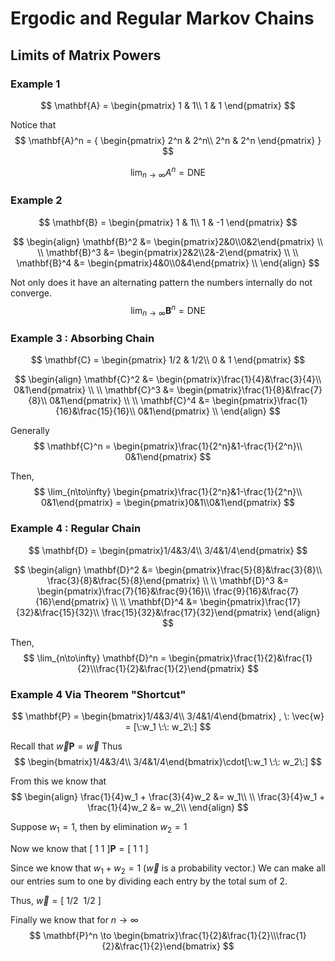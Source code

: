 # Ergodic and Regular Markov Chains
## Limits of Matrix Powers
### Example 1
$$
\mathbf{A} = 
\begin{pmatrix}
        1 & 1\\
        1 & 1  
\end{pmatrix}  
$$

Notice that 
$$
\mathbf{A}^n = {
	\begin{pmatrix}
			2^n & 2^n\\
			2^n & 2^n 
	\end{pmatrix}
}
$$

$$\lim_{n\to\infty}A^n = \text{DNE}$$

### Example 2
$$
\mathbf{B} = \begin{pmatrix}
        1 & 1\\
        1 & -1
\end{pmatrix}
$$

$$
\begin{align}
\mathbf{B}^2 &= \begin{pmatrix}2&0\\0&2\end{pmatrix} \\
\\
\mathbf{B}^3 &= \begin{pmatrix}2&2\\2&-2\end{pmatrix} \\
\\
\mathbf{B}^4 &= \begin{pmatrix}4&0\\0&4\end{pmatrix} \\
\end{align}
$$

Not only does it have an alternating pattern the numbers internally do not converge.
$$\lim_{n\to\infty}\mathbf{B}^n = \text{DNE}$$

### Example 3 : Absorbing Chain 
$$
\mathbf{C} = \begin{pmatrix}
        1/2 & 1/2\\
        0 & 1
\end{pmatrix}
$$

$$
\begin{align}
\mathbf{C}^2 &= \begin{pmatrix}\frac{1}{4}&\frac{3}{4}\\ 0&1\end{pmatrix} \\
\\
\mathbf{C}^3 &= \begin{pmatrix}\frac{1}{8}&\frac{7}{8}\\ 0&1\end{pmatrix} \\
\\
\mathbf{C}^4 &= \begin{pmatrix}\frac{1}{16}&\frac{15}{16}\\ 0&1\end{pmatrix} \\
\end{align}
$$

Generally
$$
\mathbf{C}^n = \begin{pmatrix}\frac{1}{2^n}&1-\frac{1}{2^n}\\ 0&1\end{pmatrix}
$$

Then, 
$$
\lim_{n\to\infty} \begin{pmatrix}\frac{1}{2^n}&1-\frac{1}{2^n}\\ 0&1\end{pmatrix} = \begin{pmatrix}0&1\\0&1\end{pmatrix}
$$

### Example 4 : Regular Chain 
$$
\mathbf{D} = \begin{pmatrix}1/4&3/4\\ 3/4&1/4\end{pmatrix}
$$

$$
\begin{align}
\mathbf{D}^2 &= \begin{pmatrix}\frac{5}{8}&\frac{3}{8}\\ \frac{3}{8}&\frac{5}{8}\end{pmatrix} \\
\\
\mathbf{D}^3 &= \begin{pmatrix}\frac{7}{16}&\frac{9}{16}\\ \frac{9}{16}&\frac{7}{16}\end{pmatrix} \\
\\
\mathbf{D}^4 &= \begin{pmatrix}\frac{17}{32}&\frac{15}{32}\\ \frac{15}{32}&\frac{17}{32}\end{pmatrix}
\end{align}
$$


Then, 
$$
\lim_{n\to\infty} \mathbf{D}^n = \begin{pmatrix}\frac{1}{2}&\frac{1}{2}\\\frac{1}{2}&\frac{1}{2}\end{pmatrix}
$$

### Example 4 Via Theorem \"Shortcut\"

$$
\mathbf{P} = \begin{bmatrix}1/4&3/4\\ 3/4&1/4\end{bmatrix} , \: \vec{w} = [\:w_1 \:\: w_2\:]
$$

Recall that $\vec{w}\mathbf{P} = \vec{w}$
Thus
$$
\begin{bmatrix}1/4&3/4\\ 3/4&1/4\end{bmatrix}\cdot[\:w_1 \:\: w_2\:]
$$

From this we know that
$$
\begin{align}
\frac{1}{4}w_1 + \frac{3}{4}w_2 &= w_1\\
\\
\frac{3}{4}w_1 + \frac{1}{4}w_2 &= w_2\\
\end{align}
$$

Suppose $w_1 = 1$, then by elimination $w_2 = 1$

Now we know that $[\:1\:1\:]\mathbf{P} = [\:1\:1\:]$

Since we know that $w_1 + w_2 = 1$ ($\vec{w}$ is a probability  vector.) We can make all our entries sum to one by dividing each entry by the total sum of $2$. 

Thus, $\vec{w} = [\:1/2\:\:1/2\:]$

Finally we know that for $n\to\infty$
$$
\mathbf{P}^n \to \begin{bmatrix}\frac{1}{2}&\frac{1}{2}\\\frac{1}{2}&\frac{1}{2}\end{bmatrix}
$$